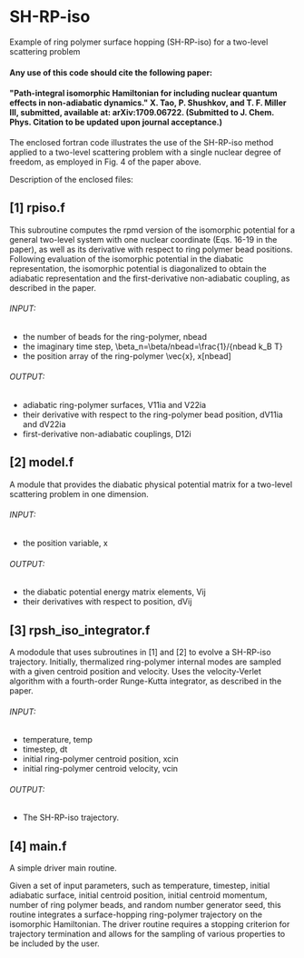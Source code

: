 # SH-RP-iso
Example of ring polymer surface hopping (SH-RP-iso) for a two-level scattering problem

#### Any use of this code should cite the following paper:

#### "Path-integral isomorphic Hamiltonian for including nuclear quantum effects in non-adiabatic dynamics."  X. Tao, P. Shushkov, and T. F. Miller III, submitted, available at: arXiv:1709.06722.  (Submitted to J. Chem. Phys.  Citation to be updated upon journal acceptance.)

The enclosed fortran code illustrates the use of the SH-RP-iso method applied to a two-level 
scattering problem with a single nuclear degree of freedom, as employed in Fig. 4 of the paper above.

Description of the enclosed files:

## [1] rpiso.f
 
This subroutine computes the rpmd version of the isomorphic potential for a general 
two-level system with one nuclear coordinate (Eqs. 16-19 in the paper), 
as well as its derivative with respect to ring polymer bead positions. 
Following evaluation of the isomorphic potential in the diabatic representation, 
the isomorphic potential is diagonalized to obtain the adiabatic representation and 
the first-derivative non-adiabatic coupling, as described in the paper.

###### INPUT:
- the number of beads for the ring-polymer, nbead
- the imaginary time step, \beta_n=\beta/nbead=\frac{1}/{nbead k_B T}
- the position array of the ring-polymer \vec{x}, x[nbead]

###### OUTPUT:
- adiabatic ring-polymer surfaces, V11ia and V22ia
- their derivative with respect to the ring-polymer bead position, dV11ia and dV22ia
- first-derivative non-adiabatic couplings, D12i

## [2] model.f

A module that provides the diabatic physical potential matrix for a two-level scattering problem in one dimension.

###### INPUT: 
- the position variable, x

###### OUTPUT:
- the diabatic potential energy matrix elements, Vij
- their derivatives with respect to position, dVij

## [3] rpsh_iso_integrator.f

A mododule that uses  subroutines in [1] and [2] to evolve a SH-RP-iso trajectory. 
Initially, thermalized ring-polymer internal modes are sampled with a given 
centroid position and velocity. Uses the velocity-Verlet algorithm with a fourth-order 
Runge-Kutta integrator, as described in the paper.

###### INPUT:
- temperature, temp
- timestep, dt
- initial ring-polymer centroid position, xcin
- initial ring-polymer centroid velocity, vcin

###### OUTPUT:
- The SH-RP-iso trajectory.

## [4] main.f

A simple driver main routine.

Given a set of input parameters, such as temperature, timestep, initial adiabatic surface,
initial centroid position, initial centroid momentum, number of ring polymer beads, and random number generator seed,
this routine integrates a surface-hopping ring-polymer trajectory on the isomorphic Hamiltonian.
The driver routine requires a stopping criterion for trajectory termination and allows for 
the sampling of various properties to be included by the user.
